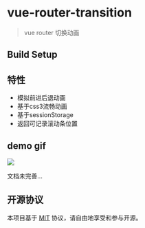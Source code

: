 # vue-router-transition

> vue router 切换动画

## Build Setup

## 特性

* 模拟前进后退动画
* 基于css3流畅动画
* 基于sessionStorage
* 返回可记录滚动条位置

## demo gif
<img src="https://github.com/dreamback/vue-router-transition/blob/master/src/assets/demo.gif?raw=true" >

文档未完善...

## 开源协议

本项目基于 [MIT](https://zh.wikipedia.org/wiki/MIT%E8%A8%B1%E5%8F%AF%E8%AD%89) 协议，请自由地享受和参与开源。